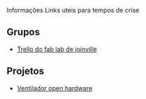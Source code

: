 Informações
Links uteis para tempos de crise 

## Grupos
  - [Trello do fab lab de joinville](https://trello.com/b/d1OyUROT/fab-lab-jlle-covid19)

## Projetos 
  - [Ventilador open hardware](https://www.oxygen.protofy.xyz/)
